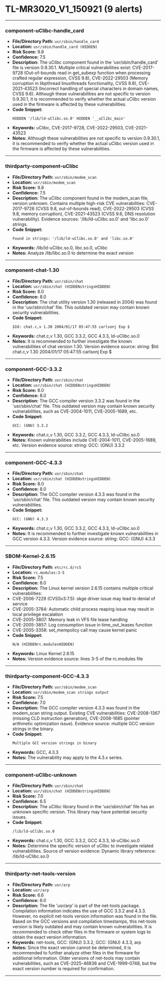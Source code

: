 # TL-MR3020_V1_150921 (9 alerts)

---

### component-uClibc-handle_card

- **File/Directory Path:** `usr/sbin/handle_card`
- **Location:** `usr/sbin/handle_card (HIDDEN)`
- **Risk Score:** 9.8
- **Confidence:** 7.5
- **Description:** The uClibc component found in the 'usr/sbin/handle_card' file is version 0.9.30.1. Multiple critical vulnerabilities exist: CVE-2017-9728 (Out-of-bounds read in get_subexp function when processing crafted regular expression, CVSS 9.8), CVE-2022-29503 (Memory corruption in libpthread linuxthreads functionality, CVSS 9.8), CVE-2021-43523 (Incorrect handling of special characters in domain names, CVSS 9.6). Although these vulnerabilities are not specific to version 0.9.30.1, it is recommended to verify whether the actual uClibc version used in the firmware is affected by these vulnerabilities.
- **Code Snippet:**
  ```
  HIDDEN '/lib/ld-uClibc.so.0' HIDDEN '__uClibc_main'
  ```
- **Keywords:** uClibc, CVE-2017-9728, CVE-2022-29503, CVE-2021-43523
- **Notes:** Although these vulnerabilities are not specific to version 0.9.30.1, it is recommended to verify whether the actual uClibc version used in the firmware is affected by these vulnerabilities.

---
### thirdparty-component-uClibc

- **File/Directory Path:** `usr/sbin/modem_scan`
- **Location:** `usr/sbin/modem_scan`
- **Risk Score:** 9.8
- **Confidence:** 7.5
- **Description:** The uClibc component found in the modem_scan file, version unknown. Contains multiple high-risk CVE vulnerabilities: CVE-2017-9728 (CVSS 9.8, out-of-bounds read), CVE-2022-29503 (CVSS 9.8, memory corruption), CVE-2021-43523 (CVSS 9.6, DNS resolution vulnerability). Evidence sources: '/lib/ld-uClibc.so.0' and 'libc.so.0' strings.
- **Code Snippet:**
  ```
  Found in strings: '/lib/ld-uClibc.so.0' and 'libc.so.0'
  ```
- **Keywords:** /lib/ld-uClibc.so.0, libc.so.0, uClibc
- **Notes:** Analyze /lib/libc.so.0 to determine the exact version

---
### component-chat-1.30

- **File/Directory Path:** `usr/sbin/chat`
- **Location:** `usr/sbin/chat (HIDDENstringsHIDDEN)`
- **Risk Score:** 8.0
- **Confidence:** 8.0
- **Description:** The chat utility version 1.30 (released in 2004) was found in the 'usr/sbin/chat' file. This outdated version may contain known security vulnerabilities.
- **Code Snippet:**
  ```
  $Id: chat.c,v 1.30 2004/01/17 05:47:55 carlsonj Exp $
  ```
- **Keywords:** chat.c,v 1.30, GCC 3.3.2, GCC 4.3.3, ld-uClibc.so.0
- **Notes:** It is recommended to further investigate the known vulnerabilities of chat version 1.30. Version evidence source: string: $Id: chat.c,v 1.30 2004/01/17 05:47:55 carlsonj Exp $

---
### component-GCC-3.3.2

- **File/Directory Path:** `usr/sbin/chat`
- **Location:** `usr/sbin/chat (HIDDENstringsHIDDEN)`
- **Risk Score:** 8.0
- **Confidence:** 8.0
- **Description:** The GCC compiler version 3.3.2 was found in the 'usr/sbin/chat' file. This outdated version may contain known security vulnerabilities, such as CVE-2004-1011, CVE-2005-1689, etc.
- **Code Snippet:**
  ```
  GCC: (GNU) 3.3.2
  ```
- **Keywords:** chat.c,v 1.30, GCC 3.3.2, GCC 4.3.3, ld-uClibc.so.0
- **Notes:** Known vulnerabilities include CVE-2004-1011, CVE-2005-1689, etc. Version evidence source: string: GCC: (GNU) 3.3.2

---
### component-GCC-4.3.3

- **File/Directory Path:** `usr/sbin/chat`
- **Location:** `usr/sbin/chat (HIDDENstringsHIDDEN)`
- **Risk Score:** 8.0
- **Confidence:** 8.0
- **Description:** The GCC compiler version 4.3.3 was found in the 'usr/sbin/chat' file. This outdated version may contain known security vulnerabilities.
- **Code Snippet:**
  ```
  GCC: (GNU) 4.3.3
  ```
- **Keywords:** chat.c,v 1.30, GCC 3.3.2, GCC 4.3.3, ld-uClibc.so.0
- **Notes:** It is recommended to further investigate known vulnerabilities in GCC version 4.3.3. Version evidence source: string: GCC: (GNU) 4.3.3

---
### SBOM-Kernel-2.6.15

- **File/Directory Path:** `etc/rc.d/rcS`
- **Location:** `rc.modules:3-5`
- **Risk Score:** 7.5
- **Confidence:** 8.0
- **Description:** The Linux kernel version 2.6.15 contains multiple critical vulnerabilities:
- CVE-2006-7229 (CVSSv3:7.5): skge driver issue may lead to denial of service
- CVE-2005-3784: Automatic child process reaping issue may result in local privilege escalation
- CVE-2005-3807: Memory leak in VFS file lease handling
- CVE-2005-3857: Log consumption issue in time_out_leases function
- CVE-2005-3358: set_mempolicy call may cause kernel panic
- **Code Snippet:**
  ```
  N/A (HIDDENrc.modulesHIDDEN)
  ```
- **Keywords:** Linux Kernel 2.6.15
- **Notes:** Version evidence source: lines 3-5 of the rc.modules file

---
### thirdparty-component-GCC-4.3.3

- **File/Directory Path:** `usr/sbin/modem_scan`
- **Location:** `usr/sbin/modem_scan strings output`
- **Risk Score:** 7.5
- **Confidence:** 7.0
- **Description:** The GCC compiler version 4.3.3 was found in the modem_scan string output. Existing CVE vulnerabilities: CVE-2008-1367 (missing CLD instruction generation), CVE-2008-1685 (pointer arithmetic optimization issue). Evidence source: multiple GCC version strings in the binary.
- **Code Snippet:**
  ```
  Multiple GCC version strings in binary
  ```
- **Keywords:** GCC, 4.3.3
- **Notes:** The vulnerability may apply to the 4.3.x series.

---
### component-uClibc-unknown

- **File/Directory Path:** `usr/sbin/chat`
- **Location:** `usr/sbin/chat (HIDDENstringsHIDDEN)`
- **Risk Score:** 7.0
- **Confidence:** 6.5
- **Description:** The uClibc library found in the 'usr/sbin/chat' file has an unknown specific version. This library may have potential security issues.
- **Code Snippet:**
  ```
  /lib/ld-uClibc.so.0
  ```
- **Keywords:** chat.c,v 1.30, GCC 3.3.2, GCC 4.3.3, ld-uClibc.so.0
- **Notes:** Determine the specific version of uClibc to investigate related vulnerabilities. Source of version evidence: Dynamic library reference: /lib/ld-uClibc.so.0

---
### thirdparty-net-tools-version

- **File/Directory Path:** `usr/arp`
- **Location:** `usr/arp`
- **Risk Score:** 6.6
- **Confidence:** 6.0
- **Description:** The file 'usr/arp' is part of the net-tools package. Compilation information indicates the use of GCC 3.3.2 and 4.3.3. However, no explicit net-tools version information was found in the file. Based on the GCC versions and compilation timestamps, this net-tools version is likely outdated and may contain known vulnerabilities. It is recommended to check other files in the firmware or system logs to obtain the exact version information.
- **Keywords:** net-tools, GCC: (GNU) 3.3.2, GCC: (GNU) 4.3.3, arp
- **Notes:** Since the exact version cannot be determined, it is recommended to further analyze other files in the firmware for additional information. Older versions of net-tools may contain vulnerabilities, such as CVE-2025-46836 and CVE-1999-0748, but the exact version number is required for confirmation.

---
